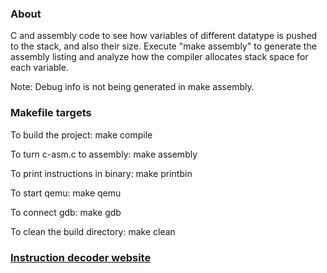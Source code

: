 ### About

C and assembly code to see how variables of different datatype is pushed to the stack, and also their size. Execute "make assembly" to generate the assembly listing and analyze how the compiler allocates stack space for each variable.

Note: Debug info is not being generated in make assembly.

### Makefile targets

To build the project: make compile 

To turn c-asm.c to assembly: make assembly

To print instructions in binary: make printbin

To start qemu: make qemu

To connect gdb: make gdb 

To clean the build directory: make clean


### [Instruction decoder website](https://luplab.gitlab.io/rvcodecjs/)